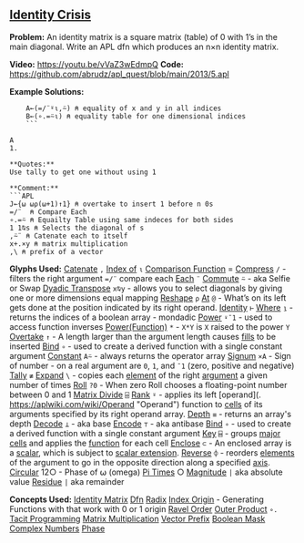 ## [Identity Crisis](https://problems.tryapl.org/psets/2013.html?goto=P5_Identity_Crisis)

**Problem:** An identity matrix is a square matrix (table) of 0 with 1’s in the main diagonal. Write an APL dfn which produces an n×n identity matrix.

**Video:** https://youtu.be/vVaZ3wEdmpQ
**Code:** https://github.com/abrudz/apl_quest/blob/main/2013/5.apl

**Example Solutions:**
```APL
	A←(=/¨⍤⍳,⍨) ⍝ equality of x and y in all indices
	B←(∘.=⍨⍳) ⍝ equality table for one dimensional indices
	```

A
1. 

**Quotes:**
Use tally to get one without using 1

**Comment:** 
```APL
J←{⍵ ⍵⍴(⍵+1)↑1} ⍝ overtake to insert 1 before n 0s
=/¨  ⍝ Compare Each
∘.=⍨ ⍝ Equailty Table using same indeces for both sides
1 1⍉s ⍝ Selects the diagonal of s
,⍨¨ ⍝ Catenate each to itself
x+.×y ⍝ matrix multiplication
,\ ⍝ prefix of a vector
```

**Glyphs Used:**
[Catenate](https://aplwiki.com/wiki/Catenate) `,`
[Index of](https://aplwiki.com/wiki/Index_Of) `⍳`
[Comparison Function](https://aplwiki.com/wiki/Comparison_function) =
[Compress](https://aplwiki.com/wiki/Replicate) `/` - filters the right argument `=/¨` compare each
[Each](https://aplwiki.com/wiki/Each) `¨` 
[Commute](https://aplwiki.com/wiki/Commute) `⍨`  - aka Selfie or Swap
[Dyadic Transpose](https://xpqz.github.io/learnapl/dyadictrn.html?#dyadic-transpose-ab) ``x⍉y`` - allows you to select diagonals by giving one or more dimensions equal mapping
[Reshape](https://aplwiki.com/wiki/Reshape) `⍴`
[At](https://xpqz.github.io/cultivations/Operators.html#at) `@` - What’s on its left gets done at the position indicated by its right operand. 
[Identity](https://aplwiki.com/wiki/Identity) `⊢`
[Where](https://aplwiki.com/wiki/Indices) `⍸` - returns the indices of a boolean array - mondadic
[Power](https://aplwiki.com/wiki/Power_(operator)) `⍣¯1` - used to access function inverses
[Power(Function)](https://aplwiki.com/wiki/Power_(function)) `*` -  `X*Y` is `X` raised to the power `Y`
[Overtake](https://aplwiki.com/wiki/Take#Overtaking) `↑` - A length larger than the argument length causes [fills](https://aplwiki.com/wiki/Fill_element "Fill element") to be inserted
[Bind](https://aplwiki.com/wiki/Bind) `∘` -  used to create a derived function with a single constant argument
[Constant](https://xpqz.github.io/cultivations/Operators.html#constant-a) `A⍨` - always returns the operator array
[Signum](https://aplwiki.com/wiki/Signum) `×A` - Sign of number  - on a real argument are `0`, `1`, and `¯1` (zero, positive and negative)
[Tally](https://aplwiki.com/wiki/Tally) `≢`
[Expand](https://xpqz.github.io/cultivations/Functions7.html?#expand) `\` - copies each [element](https://aplwiki.com/wiki/Element "Element") of the right [argument](https://aplwiki.com/wiki/Argument "Argument") a given number of times
[Roll](https://aplwiki.com/wiki/Roll) `?0` - When zero Roll chooses a floating-point number between 0 and 1
[Matrix Divide](https://aplwiki.com/wiki/Matrix_Divide) `⌹`
[Rank](https://aplwiki.com/wiki/Rank_(operator)) `⍤` - applies its left [operand](. https://aplwiki.com/wiki/Operand "Operand") function to [cells](https://aplwiki.com/wiki/Cells "Cells") of its arguments specified by its right operand array.
[Depth](https://aplwiki.com/wiki/Depth) `≡` - returns an array's depth
[Decode](https://aplwiki.com/wiki/Decode) `⊥` - aka base
[Encode](https://aplwiki.com/wiki/Encode) `⊤` - aka antibase
[Bind](https://aplwiki.com/wiki/Bind) `∘` - used to create a derived function with a single constant argument
[Key](https://aplwiki.com/wiki/Key)  `⌸` - groups [major cells](https://aplwiki.com/wiki/Major_cell "Major cell") and applies the [function](https://aplwiki.com/wiki/Function "Function") for each cell
[Enclose](https://aplwiki.com/wiki/Enclose) `⊂` - An enclosed array is a [scalar](https://aplwiki.com/wiki/Scalar "Scalar"), which is subject to [scalar extension](https://aplwiki.com/wiki/Scalar_extension "Scalar extension").
[Reverse](https://aplwiki.com/wiki/Reverse) `⌽` - reorders [elements](https://aplwiki.com/wiki/Elements "Elements") of the argument to go in the opposite direction along a specified [axis](https://aplwiki.com/wiki/Axis "Axis").
[Circular](https://aplwiki.com/wiki/Circular)  12○ - Phase of ⍵ (omega)
[Pi Times](https://aplwiki.com/wiki/Pi_Times) ○ 
[Magnitude](https://aplwiki.com/wiki/Magnitude) `|` aka absolute value
[Residue](https://aplwiki.com/wiki/Residue) `|` aka remainder

**Concepts Used:**
[Identity Matrix](https://en.wikipedia.org/wiki/Identity_matrix)
[Dfn](https://aplwiki.com/wiki/Dfn)
[Radix](https://en.wikipedia.org/wiki/Radix)
[Index Origin](https://aplwiki.com/wiki/Index_origin) - Generating Functions with that work with 0 or 1 origin
[Ravel Order](https://aplwiki.com/wiki/Ravel_order)
[Outer Product](https://aplwiki.com/wiki/Outer_Product) `∘.`
[Tacit Programming](https://aplwiki.com/wiki/Tacit_programming)
[Matrix Multiplication](https://en.wikipedia.org/wiki/Matrix_multiplication)
[Vector Prefix](https://aplwiki.com/wiki/Prefix)
[Boolean Mask](https://aplwiki.com/wiki/Boolean)
[Complex Numbers](https://aplwiki.com/wiki/Complex_number)
[Phase](https://en.wikipedia.org/wiki/Phase_(waves))
